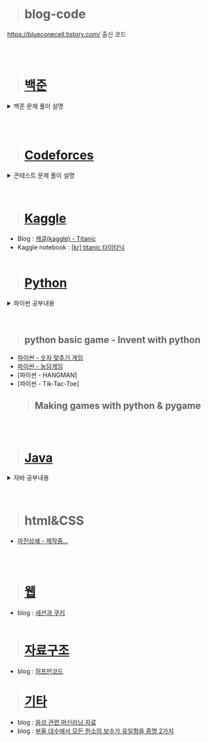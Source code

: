 > # blog-code
https://blueconecell.tistory.com/ 출신 코드


<br><br>
> # [백준](https://blueconecell.tistory.com/category/%EB%B0%B1%EC%A4%80)

<details markdown="1">
<summary>백준 문제 풀이 설명</summary>

- [단지번호붙이기 - 백준 2667번](https://blueconecell.tistory.com/26)
- [카드 정렬하기 - 백준 1715번](https://blueconecell.tistory.com/28)
- [잃어버린 괄호 - 백준 1541](https://blueconecell.tistory.com/29)
- [동전 0 - 백준 11047번](https://blueconecell.tistory.com/30)
- [로프 - 백준 2217번](https://blueconecell.tistory.com/31)
- [30 - 백준 10610번](https://blueconecell.tistory.com/32)
- [수들의 합 - 백준 1789번](https://blueconecell.tistory.com/33)
- [뒤집기 - 백준 1439번](https://blueconecell.tistory.com/37)
- [돌 게임 - 백준 9655번](https://blueconecell.tistory.com/38)
- [크면서 작은 수 - 2992번](https://blueconecell.tistory.com/39)
- [기타줄 - 1049번](https://blueconecell.tistory.com/40)
- [그룹 단어 체커 - 1316번](https://blueconecell.tistory.com/41)
- [1로 만들기 - 1463번](https://blueconecell.tistory.com/43)
- [수 정렬하기 1, 2](https://blueconecell.tistory.com/44)
- [직사각형에서 탈출 - 1085번](https://blueconecell.tistory.com/45)
- [직각삼각형 - 4153번](https://blueconecell.tistory.com/46)
- [단어정렬 - 1181번](https://blueconecell.tistory.com/48)
- [괄호 - 9012번](https://blueconecell.tistory.com/49)
- [K번째 수 - 11004번](https://blueconecell.tistory.com/50)
- [소수 찾기 - 1978번](https://blueconecell.tistory.com/51)
- [소수 구하기 - 1929번](https://blueconecell.tistory.com/52)
- [나무 자르기 - 2805번](https://blueconecell.tistory.com/53)
- [DFS와 BFS - 1260번](https://blueconecell.tistory.com/54)
- [주유소 - 13305번](https://blueconecell.tistory.com/56)
- [AC - 5430번](https://blueconecell.tistory.com/57)
- [A → B - 16953번](https://blueconecell.tistory.com/58)
- [수 찾기 - 1920번](https://blueconecell.tistory.com/59)
- [숫자 카드 2 - 10816번](https://blueconecell.tistory.com/60)
- [숫자 카드 - 10815번](https://blueconecell.tistory.com/61)
- [스택 - 10828번](https://blueconecell.tistory.com/62)
- [A와 B - 12904번](https://blueconecell.tistory.com/63)
- [계단 오르기 - 2579번](https://blueconecell.tistory.com/65)
- [수 정렬하기 3](https://blueconecell.tistory.com/66)
- [약수 - 1037번](https://blueconecell.tistory.com/67)
- [알고리즘 수업 - 깊이 우선 탐색 1 - 24479번](https://blueconecell.tistory.com/69)
- [알고리즘 수업 - 깊이 우선 탐색 2 - 24480번](https://blueconecell.tistory.com/70)
- [골드바흐의 추측 - 9020번](https://blueconecell.tistory.com/71)
- [바이러스 - 2606번](https://blueconecell.tistory.com/72)
- [RGB거리 - 1149번](https://blueconecell.tistory.com/73)
- [RGB거리 2 - 17404번](https://blueconecell.tistory.com/74)
- [팰린드롬수 - 1259번](https://blueconecell.tistory.com/75)
- [분해합 - 2231번](https://blueconecell.tistory.com/76)
- [이항 계수 1 - 11050번](https://blueconecell.tistory.com/77)
- [ACM 호텔 - 10250 번](https://blueconecell.tistory.com/78)
- [N과 M (1) - 15649 번](https://blueconecell.tistory.com/79)
- [N과 M (2) - 15650 번](https://blueconecell.tistory.com/80)
- [유기농 배추 - 1012 번](https://blueconecell.tistory.com/81)
- [미로탐색 - 2178 번](https://blueconecell.tistory.com/82)
- [적록색약 - 10026번](https://blueconecell.tistory.com/83)
- [영화감독 숌 - 1436번](https://blueconecell.tistory.com/84)
- [나이순 정렬 - 10814번](https://blueconecell.tistory.com/85)
- [체스판 다시 칠하기 - 1018번](https://blueconecell.tistory.com/86)
- [좌표 정렬하기 - 11650번](https://blueconecell.tistory.com/87)
- [요세푸스 문제 0 - 11866번](https://blueconecell.tistory.com/88)
- [달팽이는 올라가고 싶다 - 2869번](https://blueconecell.tistory.com/89)
- [가운데를 말해요 - 1655번](https://blueconecell.tistory.com/90)
- [보석도둑 - 1202번](https://blueconecell.tistory.com/91)
- [별 찍기 - 23 - 13015번](https://blueconecell.tistory.com/92)
- [별 찍기 - 19 - 10994번](https://blueconecell.tistory.com/93)
- [스택 수열 - 1874번](https://blueconecell.tistory.com/95)
- [블랙잭 - 2798번](https://blueconecell.tistory.com/97)
- [통계학 - 2108번](https://blueconecell.tistory.com/99)
- [프린터 큐 - 1966번](https://blueconecell.tistory.com/100)
- [큐 - 10845번](https://blueconecell.tistory.com/101)
- [덱 - 10866번](https://blueconecell.tistory.com/102)
- [균형잡힌 세상 - 4949번](https://blueconecell.tistory.com/103)
- [부녀회장이 될테야 - 2775번](https://blueconecell.tistory.com/104)
- [최대공약수와 최소공배수 - 2609번](https://blueconecell.tistory.com/105)
- [덩치 - 7568번](https://blueconecell.tistory.com/106)
- [최소 힙 - 1927번](https://blueconecell.tistory.com/107)
- [최대 힙 - 11279번](https://blueconecell.tistory.com/108)
- [후위 표기식 - 1918번](https://blueconecell.tistory.com/109)
- [절댓값 힙 - 11286번](https://blueconecell.tistory.com/110)
- [키로거 - 5397번](https://blueconecell.tistory.com/111)
- [마인크래프트-18111번](https://blueconecell.tistory.com/112)
- [제로 - 10773번](https://blueconecell.tistory.com/113)
- [좌표 정렬하기 2 - 11651번](https://blueconecell.tistory.com/114)
- [듣보잡 - 1764번](https://blueconecell.tistory.com/116)
- [플로이드 - 11404번](https://blueconecell.tistory.com/117)
- [경로 찾기 - 11403번](https://blueconecell.tistory.com/118)
- [케빈 베이컨의 6단계 법칙 - 1389번](https://blueconecell.tistory.com/119)
- [Identify, Sort, Index, Solve - 26150번](https://blueconecell.tistory.com/120)
- [출제비 재분배 - 26145번](https://blueconecell.tistory.com/122)
- [큐빙 - 5373번](https://blueconecell.tistory.com/121)
- [평범한 배낭 - 12865번](https://blueconecell.tistory.com/123)
- [눈 치우기 - 26215번](https://blueconecell.tistory.com/124)
- [[python] 별꽃의 세레나데 (Easy) - 26217번](https://blueconecell.tistory.com/125)
- [[python] 어항 정리 - 23291번](https://blueconecell.tistory.com/127)
- [[python]팬그램 - 10384번](https://blueconecell.tistory.com/128)
- [[python]로봇 청소기 - 14503번](https://blueconecell.tistory.com/129)
- [[python] 멘토와 멘티 - 26265 번](https://blueconecell.tistory.com/130)
- [[python]은?행 털!자 1 - 26267](https://blueconecell.tistory.com/131)
- [27866번: 문자와 문자열 [백준 Python]](https://blueconecell.tistory.com/133)
- [1920번: 수 찾기 [백준 - Python]](https://blueconecell.tistory.com/134)

</details>

<br><br>
> # [Codeforces](https://blueconecell.tistory.com/category/%EC%BD%94%EB%93%9C%ED%8F%AC%EC%8A%A4%20-%20Codeforces)
<details markdown="1">
<summary>콘테스트 문제 풀이 설명</summary>

- [코드포스 (Good Bye 2021: 2022 is NEAR) A. Integer Diversity](https://blueconecell.tistory.com/2?category=911049)
- [코드포스 (Hello 2022) A. Stable Arrangement of Rooks](https://blueconecell.tistory.com/3?category=911049)
- [코드포스 (Codeforces Round #764 (Div. 3)) A. Plus One on the Subset](https://blueconecell.tistory.com/4?category=911049)
- [코드포스 (Codeforces Round #765(Div.2)) A. Ancient Civilization](https://blueconecell.tistory.com/5?category=911049)
- [코드포스 (Codeforces Round #784 (Div. 4)) A. Division?](https://blueconecell.tistory.com/13?category=911049)
- [코드포스 Educational Codeforces Round 130 (Div. 2)) A. Parkway Walk](https://blueconecell.tistory.com/25)
- [코드포스 Codeforces Round #801 (Div. 2) A. Subrectangle Guess](https://blueconecell.tistory.com/27)
- [코드포스 Codeforces Round #804 (Div. 2) A. The Third Three Number Problem](https://blueconecell.tistory.com/34)

</details>
<br><br>

> # [Kaggle](https://blueconecell.tistory.com/category/%EC%BA%90%EA%B8%80%20-%20%20kaggle)
- Blog : [캐글(kaggle) - Titanic](https://blueconecell.tistory.com/7)
- Kaggle notebook : [[kr] titanic 타이타닉](https://www.kaggle.com/kimjeongyeon/kr-titanic?scriptVersionId=88139521)
<br><br>
> # [Python](https://blueconecell.tistory.com/category/Python)
<details markdown="1">
<summary>파이썬 공부내용</summary>

- blog : [파이썬 기초 - 변수, 자료형, 사칙연산](https://blueconecell.tistory.com/8)
- blog : [파이썬 기초 - 배열과 문자열](https://blueconecell.tistory.com/9)
- blog : [파이썬 기초 - 기본 자료형](https://blueconecell.tistory.com/10)
- blog : [파이썬 - map 함수, filter 함수](https://blueconecell.tistory.com/12)
- blog : [부동소수점](https://blueconecell.tistory.com/55)
- blog : [파이썬 - enumerate](https://blueconecell.tistory.com/18)
- blog : [파이썬 - 매직 매소드 __add__]
- blog : [파이썬 - 넘파이 이미지 흑백만들기]
- blog : [파이썬 - 넘파이 브로드캐스팅](https://blueconecell.tistory.com/17)
- blog : [파이썬 - 넘파이 repeat](https://blueconecell.tistory.com/16)
- blog : [파이썬 - 넘파이 기초]
- blog : [BeautifulSoup - 특정 태그값 가져오기](https://blueconecell.tistory.com/36)
- blog : [2023 KAKAO BLIND RECRUITMENT 1차 코딩테스트 1](https://blueconecell.tistory.com/68)
- blog : [파이썬 - 전위 표현식](https://blueconecell.tistory.com/115)
- blog : [[python] 슬라이싱을 이용한 copy](https://blueconecell.tistory.com/126)
- blog : [파이썬 bitnami wampstack로 CGI 연결하기](https://blueconecell.tistory.com/132)
<br><br>
- kaggle : [Python basic (파이썬 기초)](https://www.kaggle.com/kimjeongyeon/python-basic/notebook)
- kaggle : [PythonBasic 파이썬의 기본자료형](https://www.kaggle.com/code/kimjeongyeon/pythonbasic)

</details>
<br><br>

  > ## python basic game - Invent with python
- [파이썬 - 숫자 맞추기 게임](https://blueconecell.tistory.com/14)
- [파이썬 - 농담게임](https://blueconecell.tistory.com/15)
- [파이썬 - HANGMAN]
- [파이썬 - Tik-Tac-Toe]
  > ## Making games with python & pygame

<br><br>
> # [Java](https://blueconecell.tistory.com/category/Java)
<details markdown="1">
<summary>자바 공부내용</summary>

- blog : [자바 - 클래스 기본 예제 (1)](https://blueconecell.tistory.com/11)
- blog : [자바 - 기본 생성자](https://blueconecell.tistory.com/19)
- blog : [자바 - 메소드 오버로딩](https://blueconecell.tistory.com/20)
- blog : [자바 - 기타제어자](https://blueconecell.tistory.com/21)
- blog : [자바 - 오버로딩 vs 오버라이딩](https://blueconecell.tistory.com/23)
- blog : [상속](https://blueconecell.tistory.com/94)
- blog : [소수 판별 & 상속](https://blueconecell.tistory.com/96)

</details>
<br><br>

> # html&CSS
- [마진상쇄 - 제작중...](https://blueconecell.tistory.com/64)

<br><br>
> # [웹](https://blueconecell.tistory.com/category/%EC%9B%B9)
- blog : [세션과 쿠키](https://blueconecell.tistory.com/22)
<br><br>
> # [자료구조](https://blueconecell.tistory.com/category/%EC%9E%90%EB%A3%8C%EA%B5%AC%EC%A1%B0)
- blog : [허프만코드](https://blueconecell.tistory.com/24)

> # [기타](https://blueconecell.tistory.com/category/%EA%B8%B0%ED%83%80)
- blog : [음성 관련 머신러닝 자료](https://blueconecell.tistory.com/35)
- blog : [부울 대수에서 모든 원소의 보수가 유일함을 증명 2가지](https://blueconecell.tistory.com/98)
